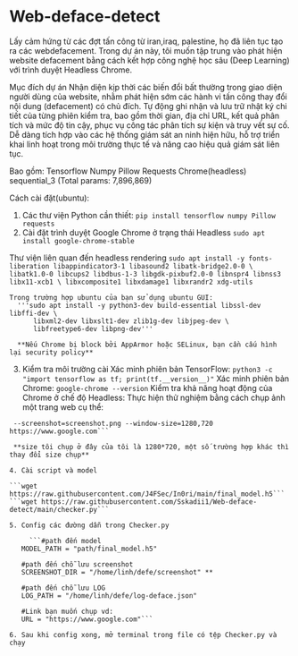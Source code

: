 # Web-deface-detect
Lấy cảm hứng từ các đợt tấn công từ iran,iraq, palestine, họ đã liên tục tạo ra các webdefacement.
Trong dự án này, tôi muốn tập trung vào phát hiện website defacement bằng cách kết hợp công nghệ học sâu (Deep Learning) với  trình duyệt Headless Chrome. 

Mục đích dự án 
Nhận diện kịp thời các biến đổi bất thường trong giao diện người dùng của website, nhằm phát hiện sớm các hành vi tấn công thay đổi nội dung (defacement) có chủ đích.
Tự động ghi nhận và lưu trữ nhật ký chi tiết của từng phiên kiểm tra, bao gồm thời gian, địa chỉ URL, kết quả phân tích và mức độ tin cậy, phục vụ công tác phân tích sự kiện và truy vết sự cố.
Dễ dàng tích hợp vào các hệ thống giám sát an ninh hiện hữu, hỗ trợ triển khai linh hoạt trong môi trường thực tế và nâng cao hiệu quả giám sát liên tục.

  Bao gồm:
    Tensorflow
    Numpy
    Pillow
    Requests
    Chrome(headless)
    sequential_3 (Total params: 7,896,869)

Cách cài đặt(ubuntu): 
  
  1. Các thư viện Python cần thiết:
     ```pip install tensorflow numpy Pillow requests```
  2. Cài đặt trình duyệt Google Chrome ở trạng thái Headless
     ```sudo apt install google-chrome-stable```

  Thư viện liên quan đến headless rendering
          ```sudo apt install -y fonts-liberation libappindicator3-1 libasound2 libatk-bridge2.0-0 \
          libatk1.0-0 libcups2 libdbus-1-3 libgdk-pixbuf2.0-0 libnspr4 libnss3 libx11-xcb1 \
          libxcomposite1 libxdamage1 libxrandr2 xdg-utils```

    Trong trường hợp ubuntu của bạn sử dụng ubuntu GUI:
      '''sudo apt install -y python3-dev build-essential libssl-dev libffi-dev \
          libxml2-dev libxslt1-dev zlib1g-dev libjpeg-dev \
          libfreetype6-dev libpng-dev'''

      **Nếu Chrome bị block bởi AppArmor hoặc SELinux, bạn cần cấu hình lại security policy**

  3. Kiểm tra môi trường cài 
    Xác minh phiên bản TensorFlow:
    ```python3 -c "import tensorflow as tf; print(tf.__version__)"```
    Xác minh phiên bản Chrome:
    ```google-chrome --version```
    Kiểm tra khả năng hoạt động của Chrome ở chế độ Headless:
    Thực hiện thử nghiệm bằng cách chụp ảnh một trang web cụ thể:
   ``` google-chrome --headless --no-sandbox --disable-gpu \
    --screenshot=screenshot.png --window-size=1280,720 https://www.google.com```

    **size tôi chụp ở đây của tôi là 1280*720, một số trường hợp khác thì thay đổi size chụp**

  4. Cài script và model

  ```wget https://raw.githubusercontent.com/J4FSec/In0ri/main/final_model.h5```
  ```wget https://raw.githubusercontent.com/Sskadii1/Web-deface-detect/main/checker.py```

  5. Config các đường dẫn trong Checker.py

        ```#path đến model
      MODEL_PATH = "path/final_model.h5" 
      
      #path đến chỗ lưu screenshot
      SCREENSHOT_DIR = "/home/linh/defe/screenshot" **
      
      #path đến chỗ lưu LOG
      LOG_PATH = "/home/linh/defe/log-deface.json"
      
      #Link bạn muốn chụp vd:
      URL = "https://www.google.com"```

  6. Sau khi config xong, mở terminal trong file có tệp Checker.py và chạy



  
